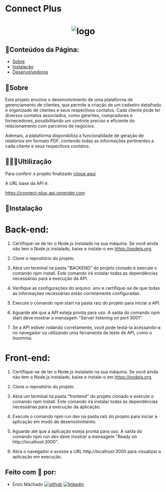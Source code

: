 # Connect Plus

<h1 align="center">
   <img src="https://github.com/m4chado/Connect-Plus/blob/main/connect-plus.png?raw=true" alt="logo" /> 
</h1>

## 📃Conteúdos da Página:

-   [Sobre](#Sobre)
-   [Instalação](#Instalação)
-   [Desenvolvedores](#Feito-com-🤍-por)

## 📜Sobre

Este projeto envolve o desenvolvimento de uma plataforma de gerenciamento de clientes, que permite a criação de um cadastro detalhado e organizado de clientes e seus respectivos contatos. Cada cliente pode ter diversos contatos associados, como gerentes, compradores e fornecedores, possibilitando um controle preciso e eficiente do relacionamento com parceiros de negócios.

Ademais, a plataforma disponibiliza a funcionalidade de geração de relatórios em formato PDF, contendo todas as informações pertinentes a cada cliente e seus respectivos contatos.

## 👩🏻‍💻Ultilização

Para conferir o projeto finalizado [clique aqui](https://connectplus.vercel.app/)

A URL base da API é:

https://connect-plus-api.onrender.com

## 💾Instalação

# Back-end:

1. Certifique-se de ter o Node.js instalado na sua máquina. Se você ainda não tem o Node.js instalado, baixe e instale-o em https://nodejs.org.

2. Clone o repositório do projeto.

3. Abra um terminal na pasta "BACKEND" do projeto clonado e execute o comando npm install. Este comando irá instalar todas as dependências necessárias para a execução da API.

4. Verifique as configurações do arquivo .env e certifique-se de que todas as informações necessárias estão corretamente configuradas.

5. Execute o comando npm start na pasta raiz do projeto para iniciar a API.

6. Aguarde até que a API esteja pronta para uso. A saída do comando npm start deve mostrar a mensagem "Server listening on port 3001".

7. Se a API estiver rodando corretamente, você pode testá-la acessando-a no navegador ou utilizando uma ferramenta de teste de API, como o Insomnia.

# Front-end:

1. Certifique-se de ter o Node.js instalado na sua máquina. Se você ainda não tem o Node.js instalado, baixe e instale-o em https://nodejs.org.

2. Clone o repositório do projeto.

3. Abra um terminal na pasta "frontend" do projeto clonado e execute o comando npm install. Este comando irá instalar todas as dependências necessárias para a execução da aplicação.

4. Execute o comando npm run dev na pasta raiz do projeto para iniciar a aplicação em modo de desenvolvimento.

5. Aguarde até que a aplicação esteja pronta para uso. A saída do comando npm run dev deve mostrar a mensagem "Ready on http://localhost:3000".

6. Abra o navegador e acesse a URL http://localhost:3000 para visualizar a aplicação em execução.

## Feito com 🤍 por:

-   Enzo Machado [![github](https://img.shields.io/badge/github-6e5494?style=for-the-badge&logo=github&logoColor=white)](https://github.com/m4chado) [![linkedin](https://img.shields.io/badge/linkedin-0A66C2?style=for-the-badge&logo=linkedin&logoColor=white)](https://www.linkedin.com/in/enzomachadodev/)
